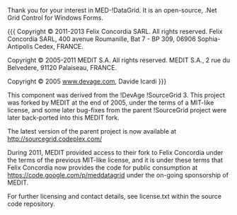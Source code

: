 Thank you for your interest in MED-!DataGrid. It is an open-source, .Net Grid Control for Windows Forms.

{{{
Copyright © 2011-2013 Felix Concordia SARL. All rights reserved.
Felix Concordia SARL, 400 avenue Roumanille, Bat 7 - BP 309, 06906 Sophia-Antipolis Cedex, FRANCE.

Copyright © 2005-2011 MEDIT S.A. All rights reserved.
MEDIT S.A., 2 rue du Belvedere, 91120 Palaiseau, FRANCE.

Copyright © 2005 www.devage.com, Davide Icardi
}}}

This component was derived from the !DevAge !SourceGrid 3. This project was forked by MEDIT at the end of 2005, under the terms of a MIT-like license, and some later bug-fixes from the parent !SourceGrid project were later back-ported into this MEDIT fork.

The latest version of the parent project is now available at http://sourcegrid.codeplex.com/

During 2011, MEDIT provided access to their fork to Felix Concordia under the terms of the previous MIT-like license, and it is under these terms that Felix Concordia now provides the code for public consumption at https://code.google.com/p/meddatagrid under the on-going sponsorship of MEDIT.

For further licensing and contact details, see license.txt within the source code repository.
